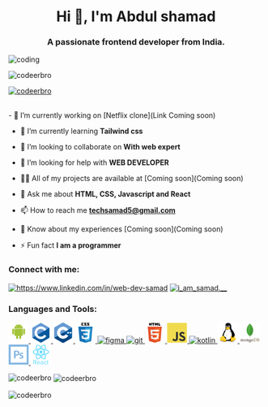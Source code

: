 <h1 align="center">Hi 👋, I'm Abdul shamad</h1>
<h3 align="center">A passionate frontend developer from India.</h3>
<img class="center" alt="coding" width="400" src="https://giphy.com/embed/L7Lm7JSWSRkW5Vvjjg/video">
<br>
<p align="left"> <img src="https://komarev.com/ghpvc/?username=codeerbro&label=Profile%20views&color=0e75b6&style=flat" alt="codeerbro" /> </p>

<p align="left"> <a href="https://github.com/ryo-ma/github-profile-trophy"><img src="https://github-profile-trophy.vercel.app/?username=codeerbro" alt="codeerbro" /></a> </p>
<br>
- 🔭 I’m currently working on [Netflix clone](Link Coming soon)

- 🌱 I’m currently learning **Tailwind css**

- 👯 I’m looking to collaborate on **With web expert**

- 🤝 I’m looking for help with **WEB DEVELOPER**

- 👨‍💻 All of my projects are available at [Coming soon](Coming soon)

- 💬 Ask me about **HTML, CSS, Javascript and React**

- 📫 How to reach me **techsamad5@gmail.com**

- 📄 Know about my experiences [Coming soon](Coming soon)

- ⚡ Fun fact **I am a programmer**

<h3 align="left">Connect with me:</h3>
<p align="left">
<a href="https://www.linkedin.com/in/web-dev-samad" target="blank"><img align="center" src="https://raw.githubusercontent.com/rahuldkjain/github-profile-readme-generator/master/src/images/icons/Social/linked-in-alt.svg" alt="https://www.linkedin.com/in/web-dev-samad" height="30" width="40" /></a>
<a href="https://instagram.com/i_am_samad.__" target="blank"><img align="center" src="https://raw.githubusercontent.com/rahuldkjain/github-profile-readme-generator/master/src/images/icons/Social/instagram.svg" alt="i_am_samad.__" height="30" width="40" /></a>
</p>

<h3 align="left">Languages and Tools:</h3>
<p align="left"> <a href="https://developer.android.com" target="_blank" rel="noreferrer"> <img src="https://raw.githubusercontent.com/devicons/devicon/master/icons/android/android-original-wordmark.svg" alt="android" width="40" height="40"/> </a> <a href="https://www.cprogramming.com/" target="_blank" rel="noreferrer"> <img src="https://raw.githubusercontent.com/devicons/devicon/master/icons/c/c-original.svg" alt="c" width="40" height="40"/> </a> <a href="https://www.w3schools.com/cpp/" target="_blank" rel="noreferrer"> <img src="https://raw.githubusercontent.com/devicons/devicon/master/icons/cplusplus/cplusplus-original.svg" alt="cplusplus" width="40" height="40"/> </a> <a href="https://www.w3schools.com/css/" target="_blank" rel="noreferrer"> <img src="https://raw.githubusercontent.com/devicons/devicon/master/icons/css3/css3-original-wordmark.svg" alt="css3" width="40" height="40"/> </a> <a href="https://www.figma.com/" target="_blank" rel="noreferrer"> <img src="https://www.vectorlogo.zone/logos/figma/figma-icon.svg" alt="figma" width="40" height="40"/> </a> <a href="https://git-scm.com/" target="_blank" rel="noreferrer"> <img src="https://www.vectorlogo.zone/logos/git-scm/git-scm-icon.svg" alt="git" width="40" height="40"/> </a> <a href="https://www.w3.org/html/" target="_blank" rel="noreferrer"> <img src="https://raw.githubusercontent.com/devicons/devicon/master/icons/html5/html5-original-wordmark.svg" alt="html5" width="40" height="40"/> </a> <a href="https://developer.mozilla.org/en-US/docs/Web/JavaScript" target="_blank" rel="noreferrer"> <img src="https://raw.githubusercontent.com/devicons/devicon/master/icons/javascript/javascript-original.svg" alt="javascript" width="40" height="40"/> </a> <a href="https://kotlinlang.org" target="_blank" rel="noreferrer"> <img src="https://www.vectorlogo.zone/logos/kotlinlang/kotlinlang-icon.svg" alt="kotlin" width="40" height="40"/> </a> <a href="https://www.linux.org/" target="_blank" rel="noreferrer"> <img src="https://raw.githubusercontent.com/devicons/devicon/master/icons/linux/linux-original.svg" alt="linux" width="40" height="40"/> </a> <a href="https://www.mongodb.com/" target="_blank" rel="noreferrer"> <img src="https://raw.githubusercontent.com/devicons/devicon/master/icons/mongodb/mongodb-original-wordmark.svg" alt="mongodb" width="40" height="40"/> </a> <a href="https://www.photoshop.com/en" target="_blank" rel="noreferrer"> <img src="https://raw.githubusercontent.com/devicons/devicon/master/icons/photoshop/photoshop-line.svg" alt="photoshop" width="40" height="40"/> </a> <a href="https://reactjs.org/" target="_blank" rel="noreferrer"> <img src="https://raw.githubusercontent.com/devicons/devicon/master/icons/react/react-original-wordmark.svg" alt="react" width="40" height="40"/> </a> </p>

<p><img align="left" src="https://github-readme-stats.vercel.app/api/top-langs?username=codeerbro&show_icons=true&locale=en&layout=compact" alt="codeerbro" /></p>

<p>&nbsp;<img align="center" src="https://github-readme-stats.vercel.app/api?username=codeerbro&show_icons=true&locale=en" alt="codeerbro" /></p>

<p><img align="center" src="https://github-readme-streak-stats.herokuapp.com/?user=codeerbro&" alt="codeerbro" /></p>
